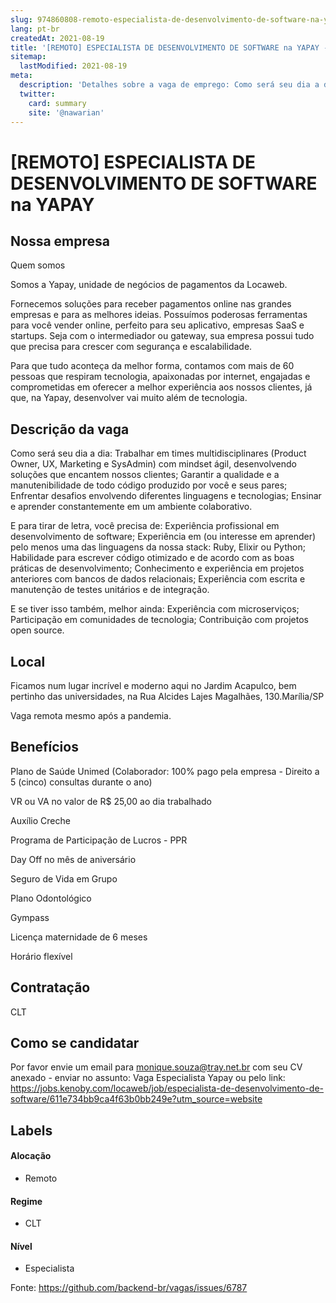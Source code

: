 ```yaml
---
slug: 974860808-remoto-especialista-de-desenvolvimento-de-software-na-yapay
lang: pt-br
createdAt: 2021-08-19
title: '[REMOTO] ESPECIALISTA DE DESENVOLVIMENTO DE SOFTWARE na YAPAY - Vaga de Emprego'
sitemap:
  lastModified: 2021-08-19
meta:
  description: 'Detalhes sobre a vaga de emprego: Como será seu dia a dia: Trabalhar em times multidisciplinares (Product Owner, UX, Marketing e SysAdmin) com mindset ágil, desenvolvendo soluções que encantem nossos clientes; Garantir a qualidade e a manutenibilidade de todo código produzido por você e seus pares; Enfrentar desafios envolvendo diferentes linguagens e tecnologias; Ensinar e aprender constantemente em um ambiente colaborativo.  E para tirar de letra, você precisa de: Experiência profissional em desenvolvimento de software; Experiência em (ou interesse em aprender) pelo menos uma das linguagens da nossa stack: Ruby, Elixir ou Python; Habilidade para escrever código otimizado e de acordo com as boas práticas de desenvolvimento; Conhecimento e experiência em projetos anteriores com bancos de dados relacionais; Experiência com escrita e manutenção de testes unitários e de integração. E se tiver isso também, melhor ainda: Experiência com microserviços; Participação em comunidades de tecnologia; Contribuição com projetos open source.'
  twitter:
    card: summary
    site: '@nawarian'
---
```


# [REMOTO] ESPECIALISTA DE DESENVOLVIMENTO DE SOFTWARE na YAPAY

## Nossa empresa

Quem somos

Somos a Yapay, unidade de negócios de pagamentos da Locaweb.  

Fornecemos soluções para receber pagamentos online nas grandes empresas e para as melhores ideias. Possuímos poderosas ferramentas para você vender online, perfeito para seu aplicativo, empresas SaaS e startups. Seja com o intermediador ou gateway, sua empresa possui tudo que precisa para crescer com segurança e escalabilidade.

Para que tudo aconteça da melhor forma, contamos com mais de 60 pessoas que respiram tecnologia, apaixonadas por internet, engajadas e comprometidas em oferecer a melhor experiência aos nossos clientes, já que, na Yapay, desenvolver vai muito além de tecnologia.

## Descrição da vaga

Como será seu dia a dia:
Trabalhar em times multidisciplinares (Product Owner, UX, Marketing e SysAdmin) com mindset ágil, desenvolvendo soluções que encantem nossos clientes;
Garantir a qualidade e a manutenibilidade de todo código produzido por você e seus pares;
Enfrentar desafios envolvendo diferentes linguagens e tecnologias;
Ensinar e aprender constantemente em um ambiente colaborativo. 

E para tirar de letra, você precisa de:
Experiência profissional em desenvolvimento de software;
Experiência em (ou interesse em aprender) pelo menos uma das linguagens da nossa stack: Ruby, Elixir ou Python;
Habilidade para escrever código otimizado e de acordo com as boas práticas de desenvolvimento;
Conhecimento e experiência em projetos anteriores com bancos de dados relacionais;
Experiência com escrita e manutenção de testes unitários e de integração.

E se tiver isso também, melhor ainda:
Experiência com microserviços;
Participação em comunidades de tecnologia;
Contribuição com projetos open source.

## Local
Ficamos num lugar incrível e moderno aqui no Jardim Acapulco, bem pertinho das universidades, na Rua Alcides Lajes Magalhães, 130.Marília/SP

Vaga remota mesmo após a pandemia.

## Benefícios

Plano de Saúde Unimed (Colaborador: 100% pago pela empresa - Direito a 5 (cinco) consultas durante o ano)

VR ou VA no valor de R$ 25,00 ao dia trabalhado

Auxílio Creche

Programa de Participação de Lucros - PPR

Day Off no mês de aniversário

Seguro de Vida em Grupo

Plano Odontológico

Gympass

Licença maternidade de 6 meses

Horário flexível


## Contratação

CLT

## Como se candidatar

Por favor envie um email para monique.souza@tray.net.br com seu CV anexado - enviar no assunto: Vaga Especialista Yapay
ou pelo link: https://jobs.kenoby.com/locaweb/job/especialista-de-desenvolvimento-de-software/611e734bb9ca4f63b0bb249e?utm_source=website

## Labels
<!-- retire os labels que não fazem sentido à vaga -->

#### Alocação

- Remoto

#### Regime
- CLT


#### Nível
- Especialista




Fonte: https://github.com/backend-br/vagas/issues/6787